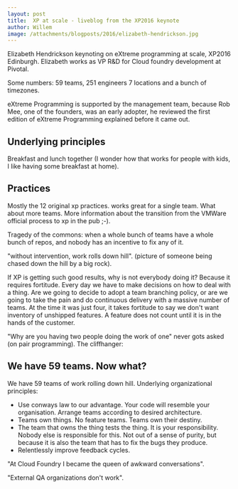 ```yaml
---
layout: post
title:  XP at scale - liveblog from the XP2016 keynote
author: Willem
image: /attachments/blogposts/2016/elizabeth-hendrickson.jpg
---
```


Elizabeth Hendrickson keynoting on eXtreme programming at scale, XP2016 Edinburgh. Elizabeth works as VP R&D for
Cloud foundry development at Pivotal.

Some numbers: 59 teams, 251 engineers 7 locations and a bunch of timezones.

eXtreme Programming is supported by the management team, because Rob Mee, one of the founders, was an early adopter, he reviewed the first edition of eXtreme Programming explained before it came out.

## Underlying principles

Breakfast and lunch together (I wonder how that works for people with kids, I like having some breakfast at home).

## Practices

Mostly the 12 original xp practices. works great for a single team. What about more teams. More information about the transition from the VMWare official process to xp in the pub ;-).

Tragedy of the commons: when a whole bunch of teams have a whole bunch of repos, and nobody has an incentive to fix any of it.

"without intervention, work rolls down hill". (picture of someone being chased down the hill by a big rock).

If XP is getting such good results, why is not everybody doing it? Because it requires fortitude. Every day we have to make decisions on how to deal with a thing. Are we going to decide to adopt a team branching policy, or are we going to take the pain and do continuous delivery with a massive number of teams. At the time it was just four, it takes fortitude to say we don't want inventory of unshipped features. A feature does not count until it is in the hands of the customer.

"Why are you having two people doing the work of one" never gots asked (on pair programming). The cliffhanger:

## We have 59 teams. Now what?

We have 59 teams of work rolling down hill. Underlying organizational principles:

- Use conways law to our advantage. Your code will resemble your organisation. Arrange teams according to desired architecture.
- Teams own things. No feature teams. Teams own their destiny.
- The team that owns the thing tests the thing. It is your responsibility. Nobody else is responsible for this. Not out of a sense of purity, but because it is also the team that has to fix the bugs they produce.
- Relentlessly improve feedback cycles.


"At Cloud Foundry I became the queen of awkward conversations".

"External QA organizations don't work".
